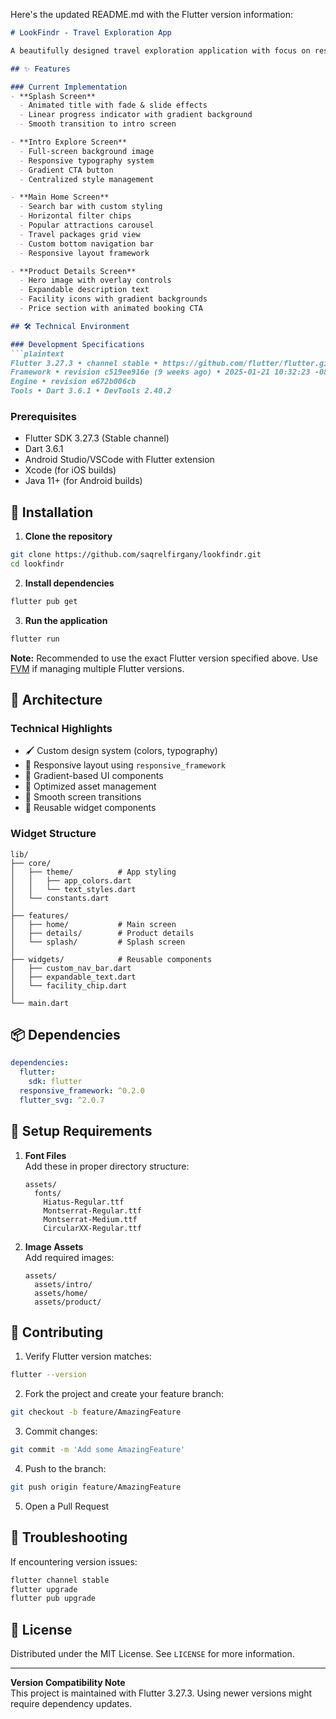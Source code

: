 Here's the updated README.md with the Flutter version information:

```markdown
# LookFindr - Travel Exploration App

A beautifully designed travel exploration application with focus on responsive UI, smooth animations, and modern user experiences.

## ✨ Features

### Current Implementation
- **Splash Screen**
  - Animated title with fade & slide effects
  - Linear progress indicator with gradient background
  - Smooth transition to intro screen

- **Intro Explore Screen**
  - Full-screen background image
  - Responsive typography system
  - Gradient CTA button
  - Centralized style management

- **Main Home Screen**
  - Search bar with custom styling
  - Horizontal filter chips
  - Popular attractions carousel
  - Travel packages grid view
  - Custom bottom navigation bar
  - Responsive layout framework

- **Product Details Screen**
  - Hero image with overlay controls
  - Expandable description text
  - Facility icons with gradient backgrounds
  - Price section with animated booking CTA

## 🛠️ Technical Environment

### Development Specifications
```plaintext
Flutter 3.27.3 • channel stable • https://github.com/flutter/flutter.git
Framework • revision c519ee916e (9 weeks ago) • 2025-01-21 10:32:23 -0800
Engine • revision e672b006cb
Tools • Dart 3.6.1 • DevTools 2.40.2
```

### Prerequisites
- Flutter SDK 3.27.3 (Stable channel)
- Dart 3.6.1
- Android Studio/VSCode with Flutter extension
- Xcode (for iOS builds)
- Java 11+ (for Android builds)

## 🚀 Installation

1. **Clone the repository**
```bash
git clone https://github.com/saqrelfirgany/lookfindr.git
cd lookfindr
```

2. **Install dependencies**
```bash
flutter pub get
```

3. **Run the application**
```bash
flutter run
```

**Note:** Recommended to use the exact Flutter version specified above. Use [FVM](https://fvm.app) if managing multiple Flutter versions.

## 🧠 Architecture

### Technical Highlights
- 🖌️ Custom design system (colors, typography)
- 📱 Responsive layout using `responsive_framework`
- 🎨 Gradient-based UI components
- 🚀 Optimized asset management
- 🔄 Smooth screen transitions
- 🧩 Reusable widget components

### Widget Structure
```
lib/
├── core/
│   ├── theme/          # App styling
│   │   ├── app_colors.dart
│   │   └── text_styles.dart
│   └── constants.dart
│
├── features/
│   ├── home/           # Main screen
│   ├── details/        # Product details
│   └── splash/         # Splash screen
│
├── widgets/            # Reusable components
│   ├── custom_nav_bar.dart
│   ├── expandable_text.dart
│   └── facility_chip.dart
│
└── main.dart
```

## 📦 Dependencies

```yaml
dependencies:
  flutter:
    sdk: flutter
  responsive_framework: ^0.2.0
  flutter_svg: ^2.0.7
```

## 🔧 Setup Requirements

1. **Font Files**  
   Add these in proper directory structure:
   ```
   assets/
     fonts/
       Hiatus-Regular.ttf
       Montserrat-Regular.ttf
       Montserrat-Medium.ttf
       CircularXX-Regular.ttf
   ```

2. **Image Assets**  
   Add required images:
   ```
   assets/
     assets/intro/
     assets/home/
     assets/product/
   ```

## 🤝 Contributing

1. Verify Flutter version matches:
```bash
flutter --version
```

2. Fork the project and create your feature branch:
```bash
git checkout -b feature/AmazingFeature
```

3. Commit changes:
```bash
git commit -m 'Add some AmazingFeature'
```

4. Push to the branch:
```bash
git push origin feature/AmazingFeature
```

5. Open a Pull Request

## 🚨 Troubleshooting

If encountering version issues:
```bash
flutter channel stable
flutter upgrade
flutter pub upgrade
```

## 📄 License

Distributed under the MIT License. See `LICENSE` for more information.

---

**Version Compatibility Note**  
This project is maintained with Flutter 3.27.3. Using newer versions might require dependency updates.
```
